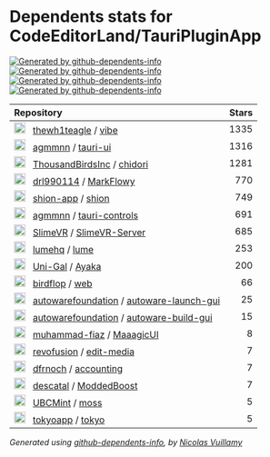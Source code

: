 # Dependents stats for CodeEditorLand/TauriPluginApp

[![Generated by github-dependents-info](https://img.shields.io/static/v1?label=Used%20by&message=28&color=informational&logo=slickpic)](https://github.com/CodeEditorLand/TauriPluginApp/network/dependents)
[![Generated by github-dependents-info](https://img.shields.io/static/v1?label=Used%20by%20(public)&message=28&color=informational&logo=slickpic)](https://github.com/CodeEditorLand/TauriPluginApp/network/dependents)
[![Generated by github-dependents-info](https://img.shields.io/static/v1?label=Used%20by%20(private)&message=-28&color=informational&logo=slickpic)](https://github.com/CodeEditorLand/TauriPluginApp/network/dependents)
[![Generated by github-dependents-info](https://img.shields.io/static/v1?label=Used%20by%20(stars)&message=6898&color=informational&logo=slickpic)](https://github.com/CodeEditorLand/TauriPluginApp/network/dependents)

| Repository | Stars  |
| :--------  | -----: |
|<img class="avatar mr-2" src="https://avatars.githubusercontent.com/u/61390950?s=40&v=4" width="20" height="20" alt="">  &nbsp; [thewh1teagle](https://github.com/thewh1teagle) / [vibe](https://github.com/thewh1teagle/vibe) | 1335 |
|<img class="avatar mr-2" src="https://avatars.githubusercontent.com/u/16024979?s=40&v=4" width="20" height="20" alt="">  &nbsp; [agmmnn](https://github.com/agmmnn) / [tauri-ui](https://github.com/agmmnn/tauri-ui) | 1316 |
|<img class="avatar mr-2" src="https://avatars.githubusercontent.com/u/132998066?s=40&v=4" width="20" height="20" alt="">  &nbsp; [ThousandBirdsInc](https://github.com/ThousandBirdsInc) / [chidori](https://github.com/ThousandBirdsInc/chidori) | 1281 |
|<img class="avatar mr-2" src="https://avatars.githubusercontent.com/u/48054715?s=40&v=4" width="20" height="20" alt="">  &nbsp; [drl990114](https://github.com/drl990114) / [MarkFlowy](https://github.com/drl990114/MarkFlowy) | 770 |
|<img class="avatar mr-2" src="https://avatars.githubusercontent.com/u/135850559?s=40&v=4" width="20" height="20" alt="">  &nbsp; [shion-app](https://github.com/shion-app) / [shion](https://github.com/shion-app/shion) | 749 |
|<img class="avatar mr-2" src="https://avatars.githubusercontent.com/u/16024979?s=40&v=4" width="20" height="20" alt="">  &nbsp; [agmmnn](https://github.com/agmmnn) / [tauri-controls](https://github.com/agmmnn/tauri-controls) | 691 |
|<img class="avatar mr-2" src="https://avatars.githubusercontent.com/u/78072904?s=40&v=4" width="20" height="20" alt="">  &nbsp; [SlimeVR](https://github.com/SlimeVR) / [SlimeVR-Server](https://github.com/SlimeVR/SlimeVR-Server) | 685 |
|<img class="avatar mr-2" src="https://avatars.githubusercontent.com/u/131227273?s=40&v=4" width="20" height="20" alt="">  &nbsp; [lumehq](https://github.com/lumehq) / [lume](https://github.com/lumehq/lume) | 253 |
|<img class="avatar mr-2" src="https://avatars.githubusercontent.com/u/69070757?s=40&v=4" width="20" height="20" alt="">  &nbsp; [Uni-Gal](https://github.com/Uni-Gal) / [Ayaka](https://github.com/Uni-Gal/Ayaka) | 200 |
|<img class="avatar mr-2" src="https://avatars.githubusercontent.com/u/133428585?s=40&v=4" width="20" height="20" alt="">  &nbsp; [birdflop](https://github.com/birdflop) / [web](https://github.com/birdflop/web) | 66 |
|<img class="avatar mr-2" src="https://avatars.githubusercontent.com/u/48420599?s=40&v=4" width="20" height="20" alt="">  &nbsp; [autowarefoundation](https://github.com/autowarefoundation) / [autoware-launch-gui](https://github.com/autowarefoundation/autoware-launch-gui) | 25 |
|<img class="avatar mr-2" src="https://avatars.githubusercontent.com/u/48420599?s=40&v=4" width="20" height="20" alt="">  &nbsp; [autowarefoundation](https://github.com/autowarefoundation) / [autoware-build-gui](https://github.com/autowarefoundation/autoware-build-gui) | 15 |
|<img class="avatar mr-2" src="https://avatars.githubusercontent.com/u/75434191?s=40&v=4" width="20" height="20" alt="">  &nbsp; [muhammad-fiaz](https://github.com/muhammad-fiaz) / [MaaagicUI](https://github.com/muhammad-fiaz/MaaagicUI) | 8 |
|<img class="avatar mr-2" src="https://avatars.githubusercontent.com/u/138184593?s=40&v=4" width="20" height="20" alt="">  &nbsp; [revofusion](https://github.com/revofusion) / [edit-media](https://github.com/revofusion/edit-media) | 7 |
|<img class="avatar mr-2" src="https://avatars.githubusercontent.com/u/67194087?s=40&v=4" width="20" height="20" alt="">  &nbsp; [dfrnoch](https://github.com/dfrnoch) / [accounting](https://github.com/dfrnoch/accounting) | 7 |
|<img class="avatar mr-2" src="https://avatars.githubusercontent.com/u/54780311?s=40&v=4" width="20" height="20" alt="">  &nbsp; [descatal](https://github.com/descatal) / [ModdedBoost](https://github.com/descatal/ModdedBoost) | 7 |
|<img class="avatar mr-2" src="https://avatars.githubusercontent.com/u/25869726?s=40&v=4" width="20" height="20" alt="">  &nbsp; [UBCMint](https://github.com/UBCMint) / [moss](https://github.com/UBCMint/moss) | 5 |
|<img class="avatar mr-2" src="https://avatars.githubusercontent.com/u/164077449?s=40&v=4" width="20" height="20" alt="">  &nbsp; [tokyoapp](https://github.com/tokyoapp) / [tokyo](https://github.com/tokyoapp/tokyo) | 5 |

_Generated using [github-dependents-info](https://github.com/nvuillam/github-dependents-info), by [Nicolas Vuillamy](https://github.com/nvuillam)_
